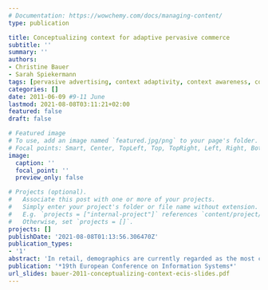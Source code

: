 ```yaml
---
# Documentation: https://wowchemy.com/docs/managing-content/
type: publication

title: Conceptualizing context for adaptive pervasive commerce
subtitle: ''
summary: ''
authors:
- Christine Bauer
- Sarah Spiekermann
tags: [pervasive advertising, context adaptivity, context awareness, context model]
categories: []
date: 2011-06-09 #9-11 June
lastmod: 2021-08-08T03:11:21+02:00
featured: false
draft: false

# Featured image
# To use, add an image named `featured.jpg/png` to your page's folder.
# Focal points: Smart, Center, TopLeft, Top, TopRight, Left, Right, BottomLeft, Bottom, BottomRight.
image:
  caption: ''
  focal_point: ''
  preview_only: false

# Projects (optional).
#   Associate this post with one or more of your projects.
#   Simply enter your project's folder or file name without extension.
#   E.g. `projects = ["internal-project"]` references `content/project/deep-learning/index.md`.
#   Otherwise, set `projects = []`.
projects: []
publishDate: '2021-08-08T01:13:56.306470Z'
publication_types:
- '1'
abstract: 'In retail, demographics are currently regarded as the most convenient base for successful personalized marketing. However, signs point to the dormant power of context recognition. While technologies that can sense the environment are advanced, questions such as what to sense and how to adapt context are largely unanswered. In this paper, we analyze the purchase context of a retail outlet and suggest a context model for adaptive pervasive commerce. Furthermore, we introduce one approach how to conceptualize context that may be applied to conceptualize context for adaptive pervasive advertising applications so that they really deliver on their potential: showing the right message to the right recipient at the right time.'
publication: '*19th European Conference on Information Systems*'
url_slides: bauer-2011-conceptualizing-context-ecis-slides.pdf
---
```

